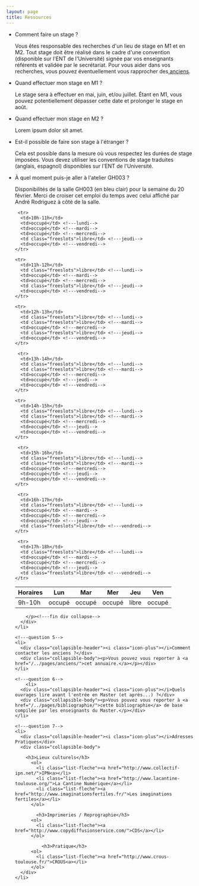 ```yaml
---
layout: page
title: Ressources
---
```



<ul class="collapsible" data-collapsible="accordion">
        <!---question 0-->
    <li>
      <div class="collapsible-header"><i class="icon-plus"></i>Comment faire un stage ?</div>
      <div class="collapsible-body"><p>Vous êtes responsable des recherches d'un lieu de stage en M1 et en M2. Tout stage doit être réalisé dans le cadre d'une convention (disponible sur l'ENT de l'Université) signée par vos enseignants référents et validée par le secrétariat. Pour vous aider dans vos recherches, vous pouvez éventuellement vous rapprocher des<a href="/../pages/anciens/"> anciens</a>.</p></div>
    </li>
    <!---question 1-->
    <li>
      <div class="collapsible-header"><i class="icon-plus"></i>Quand effectuer mon stage en M1 ?</div>
      <div class="collapsible-body"><p>Le stage sera à effectuer en mai, juin, et/ou juillet. Étant en M1, vous pouvez potentiellement dépasser cette date et prolonger le stage en août.</p></div>
    </li>
    <!---question 2-->
    <li>
      <div class="collapsible-header"><i class="icon-plus"></i>Quand effectuer mon stage en M2 ?</div>
      <div class="collapsible-body"><p>Lorem ipsum dolor sit amet.</p></div>
    </li>
    <!---question 3-->
    <li>
      <div class="collapsible-header"><i class="icon-plus"></i>Est-il possible de faire son stage à l'étranger ?</div>
      <div class="collapsible-body"><p>Cela est possible dans la mesure où vous respectez les durées de stage imposées. Vous devez utiliser les conventions de stage traduites (anglais, espagnol) disponibles sur l'ENT de l'Université.</p></div>
    </li>
        <!---question 4-->
    <li>
      <div class="collapsible-header"><i class="icon-plus"></i>À quel moment puis-je aller à l'atelier GH003 ?</div>
      <div class="collapsible-body">
        <p>Disponibilités de la salle GH003 (en bleu clair) pour la semaine du 20 février.
         Merci de croiser cet emploi du temps avec celui affiché par André Rodriguez à côté de la salle. 
          <table>
               <thead>
                    <tr>
                      <th>Horaires</th>
                      <th>Lun</th>
                      <th>Mar</th>
                      <th>Mer</th>
                      <th>Jeu</th>
                      <th>Ven</th>
                    </tr>
                </thead>
  <tbody>
    <tr>
      <td>9h-10h</td>
      <td>occupé</td> <!---lundi-->
      <td>occupé</td> <!---mardi-->
      <td>occupé</td> <!---mercredi-->
      <td class="freeslots">libre</td> <!---jeudi-->
      <td>occupé</td> <!---vendredi-->
    </tr>
  
     <tr>
      <td>10h-11h</td>
      <td>occupé</td> <!---lundi-->
      <td>occupé</td> <!---mardi-->
      <td>occupé</td> <!---mercredi-->
      <td class="freeslots">libre</td> <!---jeudi-->
      <td>occupé</td> <!---vendredi-->
    </tr>

    <tr>
      <td>11h-12h</td>
      <td class="freeslots">libre</td> <!---lundi-->
      <td>occupé</td> <!---mardi-->
      <td>occupé</td> <!---mercredi-->
      <td class="freeslots">libre</td> <!---jeudi-->
      <td>occupé</td> <!---vendredi-->
    </tr>

    <tr>
      <td>12h-13h</td>
      <td class="freeslots">libre</td> <!---lundi-->
      <td class="freeslots">libre</td> <!---mardi-->
      <td>occupé</td> <!---mercredi-->
      <td class="freeslots">libre</td> <!---jeudi-->
      <td>occupé</td> <!---vendredi-->
    </tr>

     <tr>
      <td>13h-14h</td>
      <td class="freeslots">libre</td> <!---lundi-->
      <td class="freeslots">libre</td> <!---mardi-->
      <td>occupé</td> <!---mercredi-->
      <td>occupé</td> <!---jeudi-->
      <td>occupé</td> <!---vendredi-->
    </tr>
      
    <tr>
      <td>14h-15h</td>
      <td class="freeslots">libre</td> <!---lundi-->
      <td class="freeslots">libre</td> <!---mardi-->
      <td>occupé</td> <!---mercredi-->
      <td>occupé</td> <!---jeudi-->
      <td>occupé</td> <!---vendredi-->
    </tr>

     <tr>
      <td>15h-16h</td>
      <td class="freeslots">libre</td> <!---lundi-->
      <td class="freeslots">libre</td> <!---mardi-->
      <td>occupé</td> <!---mercredi-->
      <td>occupé</td> <!---jeudi-->
      <td>occupé</td> <!---vendredi-->
    </tr>

     <tr>
      <td>16h-17h</td>
      <td class="freeslots">libre</td> <!---lundi-->
      <td>occupé</td> <!---mardi-->
      <td>occupé</td> <!---mercredi-->
      <td>occupé</td> <!---jeudi-->
      <td class="freeslots">libre</td> <!---vendredi-->
    </tr>

     <tr>
      <td>17h-18h</td>
      <td class="freeslots">libre</td> <!---lundi-->
      <td>occupé</td> <!---mardi-->
      <td>occupé</td> <!---mercredi-->
      <td>occupé</td> <!---jeudi-->
      <td class="freeslots">libre</td> <!---vendredi-->
    </tr>
    
  </tbody>
</table>

        </p><!---fin div collapse-->
      </div>
    </li>

    <!---question 5-->
    <li>
      <div class="collapsible-header"><i class="icon-plus"></i>Comment contacter les anciens ?</div>
      <div class="collapsible-body"><p>Vous pouvez vous reporter à <a href="/../pages/anciens/">cet annuaire.</a></p></div>
    </li>

    <!---question 6-->
        <li>
      <div class="collapsible-header"><i class="icon-plus"></i>Quels ouvrages lire avant l'entrée en Master (et après...) ?</div>
      <div class="collapsible-body"><p>Vous pouvez vous reporter à <a href="/../pages/bibliographie/">cette bibliographie</a> de base compilée par les enseignants du Master.</p></div>
    </li>

    <!---question 7-->
    <li>
      <div class="collapsible-header"><i class="icon-plus"></i>Adresses Pratiques</div>
      <div class="collapsible-body">

        <h3>Lieux culturels</h3>
          <ol>
            <li class="list-fleche"><a href="http://www.collectif-ipn.net/">IPN<a></li>
            <li class="list-fleche"><a href="http://www.lacantine-toulouse.org/">La Cantine Numérique</a></li>
            <li class="list-fleche"><a href="http://www.imaginationsfertiles.fr/">Les imaginations fertiles</a></li>
          </ol>

            <h3>Imprimeries / Reprographie</h3>
          <ol>
            <li class="list-fleche"><a href="http://www.copydiffusionservice.com/">CDS</a></li>
          </ol>

              <h3>Pratique</h3>
          <ol>
            <li class="list-fleche"><a href="http://www.crous-toulouse.fr/">CROUS<a></li>
          </ol>
      </div>
    </li>
 

  


  </ul>